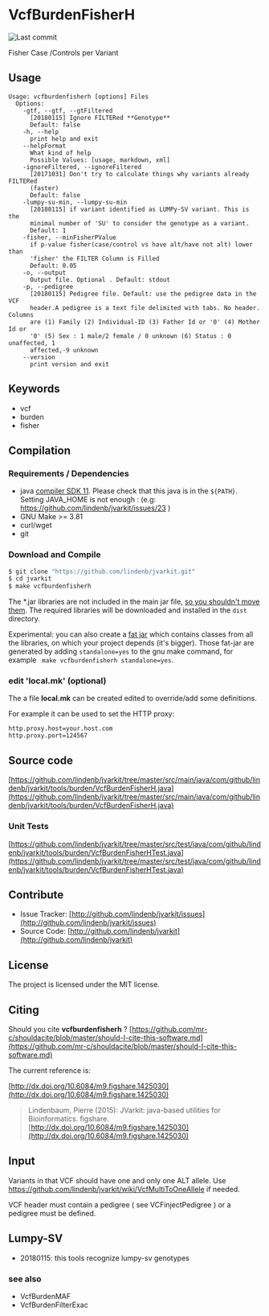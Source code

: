 # VcfBurdenFisherH

![Last commit](https://img.shields.io/github/last-commit/lindenb/jvarkit.png)

Fisher Case /Controls per Variant


## Usage

```
Usage: vcfburdenfisherh [options] Files
  Options:
    -gtf, --gtf, --gtFiltered
      [20180115] Ignore FILTERed **Genotype**
      Default: false
    -h, --help
      print help and exit
    --helpFormat
      What kind of help
      Possible Values: [usage, markdown, xml]
    -ignoreFiltered, --ignoreFiltered
      [20171031] Don't try to calculate things why variants already FILTERed 
      (faster) 
      Default: false
    -lumpy-su-min, --lumpy-su-min
      [20180115] if variant identified as LUMPy-SV variant. This is the 
      minimal number of 'SU' to consider the genotype as a variant.
      Default: 1
    -fisher, --minFisherPValue
      if p-value fisher(case/control vs have alt/have not alt) lower than 
      'fisher' the FILTER Column is Filled
      Default: 0.05
    -o, --output
      Output file. Optional . Default: stdout
    -p, --pedigree
      [20180115] Pedigree file. Default: use the pedigree data in the VCF 
      header.A pedigree is a text file delimited with tabs. No header. Columns 
      are (1) Family (2) Individual-ID (3) Father Id or '0' (4) Mother Id or 
      '0' (5) Sex : 1 male/2 female / 0 unknown (6) Status : 0 unaffected, 1 
      affected,-9 unknown
    --version
      print version and exit

```


## Keywords

 * vcf
 * burden
 * fisher


## Compilation

### Requirements / Dependencies

* java [compiler SDK 11](https://jdk.java.net/11/). Please check that this java is in the `${PATH}`. Setting JAVA_HOME is not enough : (e.g: https://github.com/lindenb/jvarkit/issues/23 )
* GNU Make >= 3.81
* curl/wget
* git


### Download and Compile

```bash
$ git clone "https://github.com/lindenb/jvarkit.git"
$ cd jvarkit
$ make vcfburdenfisherh
```

The *.jar libraries are not included in the main jar file, [so you shouldn't move them](https://github.com/lindenb/jvarkit/issues/15#issuecomment-140099011 ).
The required libraries will be downloaded and installed in the `dist` directory.

Experimental: you can also create a [fat jar](https://stackoverflow.com/questions/19150811/) which contains classes from all the libraries, on which your project depends (it's bigger). Those fat-jar are generated by adding `standalone=yes` to the gnu make command, for example ` make vcfburdenfisherh standalone=yes`.

### edit 'local.mk' (optional)

The a file **local.mk** can be created edited to override/add some definitions.

For example it can be used to set the HTTP proxy:

```
http.proxy.host=your.host.com
http.proxy.port=124567
```
## Source code 

[https://github.com/lindenb/jvarkit/tree/master/src/main/java/com/github/lindenb/jvarkit/tools/burden/VcfBurdenFisherH.java](https://github.com/lindenb/jvarkit/tree/master/src/main/java/com/github/lindenb/jvarkit/tools/burden/VcfBurdenFisherH.java)

### Unit Tests

[https://github.com/lindenb/jvarkit/tree/master/src/test/java/com/github/lindenb/jvarkit/tools/burden/VcfBurdenFisherHTest.java](https://github.com/lindenb/jvarkit/tree/master/src/test/java/com/github/lindenb/jvarkit/tools/burden/VcfBurdenFisherHTest.java)


## Contribute

- Issue Tracker: [http://github.com/lindenb/jvarkit/issues](http://github.com/lindenb/jvarkit/issues)
- Source Code: [http://github.com/lindenb/jvarkit](http://github.com/lindenb/jvarkit)

## License

The project is licensed under the MIT license.

## Citing

Should you cite **vcfburdenfisherh** ? [https://github.com/mr-c/shouldacite/blob/master/should-I-cite-this-software.md](https://github.com/mr-c/shouldacite/blob/master/should-I-cite-this-software.md)

The current reference is:

[http://dx.doi.org/10.6084/m9.figshare.1425030](http://dx.doi.org/10.6084/m9.figshare.1425030)

> Lindenbaum, Pierre (2015): JVarkit: java-based utilities for Bioinformatics. figshare.
> [http://dx.doi.org/10.6084/m9.figshare.1425030](http://dx.doi.org/10.6084/m9.figshare.1425030)


## Input

Variants in that VCF should have one and only one ALT allele. Use https://github.com/lindenb/jvarkit/wiki/VcfMultiToOneAllele if needed.

VCF header must contain a pedigree ( see VCFinjectPedigree ) or a pedigree must be defined.

## Lumpy-SV

 * 20180115: this tools recognize lumpy-sv genotypes


### see also

 *  VcfBurdenMAF
 *  VcfBurdenFilterExac


